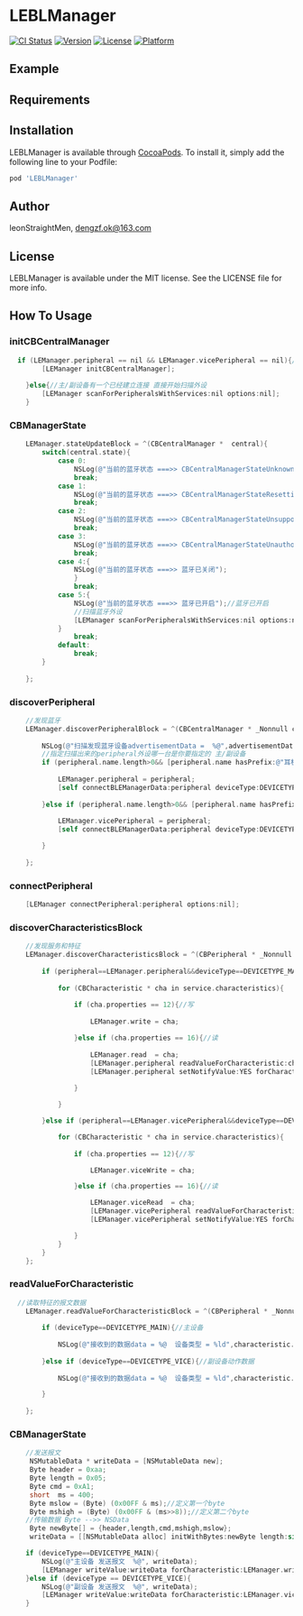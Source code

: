# LEBLManager

[![CI Status](https://img.shields.io/travis/leonStraightMen/LEBLManager.svg?style=flat)](https://travis-ci.org/leonStraightMen/LEBLManager)
[![Version](https://img.shields.io/cocoapods/v/LEBLManager.svg?style=flat)](https://cocoapods.org/pods/LEBLManager)
[![License](https://img.shields.io/cocoapods/l/LEBLManager.svg?style=flat)](https://cocoapods.org/pods/LEBLManager)
[![Platform](https://img.shields.io/cocoapods/p/LEBLManager.svg?style=flat)](https://cocoapods.org/pods/LEBLManager)

## Example



## Requirements

## Installation

LEBLManager is available through [CocoaPods](https://cocoapods.org). To install
it, simply add the following line to your Podfile:

```ruby
pod 'LEBLManager'
```

## Author

leonStraightMen, dengzf.ok@163.com

## License

LEBLManager is available under the MIT license. See the LICENSE file for more info.


## How To Usage
### initCBCentralManager
```objective-c
  if (LEManager.peripheral == nil && LEManager.vicePeripheral == nil){//主副设备都未建立链接 初始化CBCentralManager
        [LEManager initCBCentralManager];
        
    }else{//主/副设备有一个已经建立连接 直接开始扫描外设
        [LEManager scanForPeripheralsWithServices:nil options:nil];
    }
```
### CBManagerState
```objective-c
    LEManager.stateUpdateBlock = ^(CBCentralManager *  central){
        switch(central.state){
            case 0:
                NSLog(@"当前的蓝牙状态 ===>> CBCentralManagerStateUnknown");
                break;
            case 1:
                NSLog(@"当前的蓝牙状态 ===>> CBCentralManagerStateResetting");
                break;
            case 2:
                NSLog(@"当前的蓝牙状态 ===>> CBCentralManagerStateUnsupported");
                break;
            case 3:
                NSLog(@"当前的蓝牙状态 ===>> CBCentralManagerStateUnauthorized");
                break;
            case 4:{
                NSLog(@"当前的蓝牙状态 ===>> 蓝牙已关闭");
                }
                break;
            case 5:{
                NSLog(@"当前的蓝牙状态 ===>> 蓝牙已开启");//蓝牙已开启
                //扫描蓝牙外设
                [LEManager scanForPeripheralsWithServices:nil options:nil];
            }
                break;
            default:
                break;
        }
        
    };
```
### discoverPeripheral
```objective-c
    //发现蓝牙
    LEManager.discoverPeripheralBlock = ^(CBCentralManager * _Nonnull central, CBPeripheral * _Nonnull peripheral, NSDictionary * _Nonnull advertisementData, NSNumber * _Nonnull RSSI){
        
        NSLog(@"扫描发现蓝牙设备advertisementData =  %@",advertisementData);
        //指定扫描出来的peripheral外设哪一台是你要指定的 主/副设备
        if (peripheral.name.length>0&& [peripheral.name hasPrefix:@"耳机_first"]){
            
            LEManager.peripheral = peripheral;
            [self connectBLEManagerData:peripheral deviceType:DEVICETYPE_MAIN];
            
        }else if (peripheral.name.length>0&& [peripheral.name hasPrefix:@"耳机_second"]){
            
            LEManager.vicePeripheral = peripheral;
            [self connectBLEManagerData:peripheral deviceType:DEVICETYPE_VICE];

        }
        
    };
```

### connectPeripheral
```objective-c
    [LEManager connectPeripheral:peripheral options:nil];
```

### discoverCharacteristicsBlock
```objective-c
    //发现服务和特征
    LEManager.discoverCharacteristicsBlock = ^(CBPeripheral * _Nonnull peripheral, CBService * _Nonnull service, NSArray * _Nonnull characteristics, NSError * _Nonnull error){
        
        if (peripheral==LEManager.peripheral&&deviceType==DEVICETYPE_MAIN){//主设备
            
            for (CBCharacteristic * cha in service.characteristics){
                
                if (cha.properties == 12){//写
                    
                    LEManager.write = cha;

                }else if (cha.properties == 16){//读
                    
                    LEManager.read  = cha;
                    [LEManager.peripheral readValueForCharacteristic:cha];
                    [LEManager.peripheral setNotifyValue:YES forCharacteristic:cha];
                    
                }

            }

        }else if (peripheral==LEManager.vicePeripheral&&deviceType==DEVICETYPE_VICE){//副设备

            for (CBCharacteristic * cha in service.characteristics){
                
                if (cha.properties == 12){//写

                    LEManager.viceWrite = cha;

                }else if (cha.properties == 16){//读

                    LEManager.viceRead  = cha;
                    [LEManager.vicePeripheral readValueForCharacteristic:cha];
                    [LEManager.vicePeripheral setNotifyValue:YES forCharacteristic:cha];

                }
            }
        }
    };
```

### readValueForCharacteristic
```objective-c
  //读取特征的报文数据
    LEManager.readValueForCharacteristicBlock = ^(CBPeripheral * _Nonnull peripheral, CBCharacteristic * _Nonnull characteristic, NSData * _Nonnull value, NSError * _Nonnull error, DEVICE_TYPE type){
        
        if (deviceType==DEVICETYPE_MAIN){//主设备
            
            NSLog(@"接收到的数据data = %@  设备类型 = %ld",characteristic.value,(long)type);
            
        }else if (deviceType==DEVICETYPE_VICE){//副设备动作数据
 
            NSLog(@"接收到的数据data = %@  设备类型 = %ld",characteristic.value,(long)type);

        }
        
    };
```
### CBManagerState
```objective-c
    //发送报文
     NSMutableData * writeData = [NSMutableData new];
     Byte header = 0xaa;
     Byte length = 0x05;
     Byte cmd = 0xA1;
     short  ms = 400;
     Byte mslow = (Byte) (0x00FF & ms);//定义第一个byte
     Byte mshigh = (Byte) (0x00FF & (ms>>8));//定义第二个byte
    //传输数据 Byte -->> NSData
     Byte newByte[] = {header,length,cmd,mshigh,mslow};
     writeData = [[NSMutableData alloc] initWithBytes:newByte length:sizeof(newByte)];

    if (deviceType==DEVICETYPE_MAIN){
        NSLog(@"主设备 发送报文  %@", writeData);
        [LEManager writeValue:writeData forCharacteristic:LEManager.write writeType:CBCharacteristicWriteWithResponse deviceType:DEVICETYPE_MAIN];
    }else if (deviceType == DEVICETYPE_VICE){
        NSLog(@"副设备 发送报文  %@", writeData);
        [LEManager writeValue:writeData forCharacteristic:LEManager.viceWrite writeType:CBCharacteristicWriteWithResponse deviceType:DEVICETYPE_VICE];
    }
```

